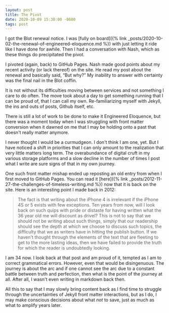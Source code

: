 ```yaml
---
layout: post
title: The Pivot
date: 2020-10-09 15:30:00 -0600
tags: post
---
```


I got the Blot renewal notice. I was [fully on board]({% link _posts/2020-10-02-the-renewal-of-engineered-eloquence.md %}) with just letting it ride like I have done for awhile. Then I had a conversation with Nash, which as these things do precipitated the pivot.

I pivoted (again, back) to GitHub Pages. Nash made good points about my recent activity (or lack thereof) on the site. He read my post about the renewal and basically said, “But why?” My inability to answer with certainty was the final nail in the Blot coffin.

It is not without its difficulties moving between services and not something I care to do often. The move took about a day to get something running that I can be proud of, that I can call my own. Re-familiarizing myself with Jekyll, the ins and outs of posts, Github itself, etc.

There is still a lot of work to be done to make it Engineered Eloquence, but there was a moment today when I was struggling with front matter conversion when it dawned on me that I may be holding onto a past that doesn't really matter anymore.

I never thought I would be a curmudgeon. I don't think I am one, yet. But I have noticed a shift in priorities that I can only amount to the realization that very little matters long term. The overabundance of digital cruft in my various storage platforms and a slow decline in the number of times I post what I write are sure signs of that in my own journey.

One such front matter mishap ended up reposting an old entry from when I first moved to GitHub Pages. You can read it [here]({% link _posts/2012-11-27-the-challenges-of-timeless-writing.md %}) now that it is back on the site. Here is an interesting point I made back in 2012:

> The fact is that writing about the iPhone 4 is irrelevant if the iPhone 4S or 5 exists with few exceptions. Ten years from now, will I look back on such quips with pride or distaste for having written what the 36 year old me will discount as drivel? This is not to say that we should not be writing about such things, simply that our readership should see the depth at which we choose to discuss such topics, the difficulty that we as writers have in hitting the publish button. If we haven't thought through the elements of the text that are fleeting to get to the more lasting ideas, then we have failed to provide the truth for which the reader is undoubtedly looking.

I am 34 now. I look back at that post and am proud of it, tempted as I am to correct grammatical errors. However, even that would be disingenuous. The journey is about the arc and if one cannot see the arc due to a constant battle between truth and perfection, then what is the point of the journey at all. After all, I wasn't even writing in markdown back then.

All this to say that I may slowly bring content back as I find time to struggle through the uncertainties of Jekyll front matter interactions, but as I do, I may make conscious decisions about what *not* to save, just as much as what to amplify years later.